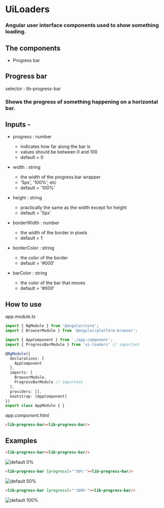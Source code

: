 # UiLoaders

### Angular user interface components used to show something loading.

## The components

- Progress bar

## **Progress bar**
selector : lib-progress-bar

### Shows the progress of something happening on a horizontal bar.

## Inputs - 

- progress : number
    - indicates how far along the bar is
    - values should be between 0 and 100
    - default = 0

- width : string
    - the width of the progress bar wrapper
    - '5px', '100%', etc
    - default = '100%'

- height : string
    - practically the same as the width except for height
    - default = '5px'

- borderWidth : number
    - the width of the border in pixels
    - default = 1

- borderColor : string
    - the color of the border
    - default = '#000'

- barColor : string
    - the color of the bar that moves
    - default = '#000'

## How to use

*app.module.ts*
```ts
import { NgModule } from '@angular/core';
import { BrowserModule } from '@angular/platform-browser';

import { AppComponent } from './app.component';
import { ProgressBarModule } from 'ui-loaders' // important

@NgModule({
  declarations: [
    AppComponent
  ],
  imports: [
    BrowserModule,
    ProgressBarModule // important
  ],
  providers: [],
  bootstrap: [AppComponent]
})
export class AppModule { }

```

*app.component.html*
```html
<lib-progress-bar><lib-progress-bar/>
```

## Examples

<!-- default 0% -->
```html
<lib-progress-bar><lib-progress-bar/>
```

![default 0%](./resources/example\-snippets/progress\-bar/default\-0.PNG)

<!-- default 50% -->
```html
<lib-progress-bar [progress]="'50%'"><lib-progress-bar/>
```

![default 50%](./resources/example\-snippets/progress\-bar/default\-.5.PNG)

<!-- default 100% -->
```html
<lib-progress-bar [progress]="'100%'"><lib-progress-bar/>
```

![default 100%](./resources/example\-snippets/progress\-bar/default\-1.PNG)